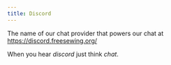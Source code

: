 ```yaml
---
title: Discord
---
```


The name of our chat provider that powers our chat at https://discord.freesewing.org/

When you hear _discord_ just think _chat_.
